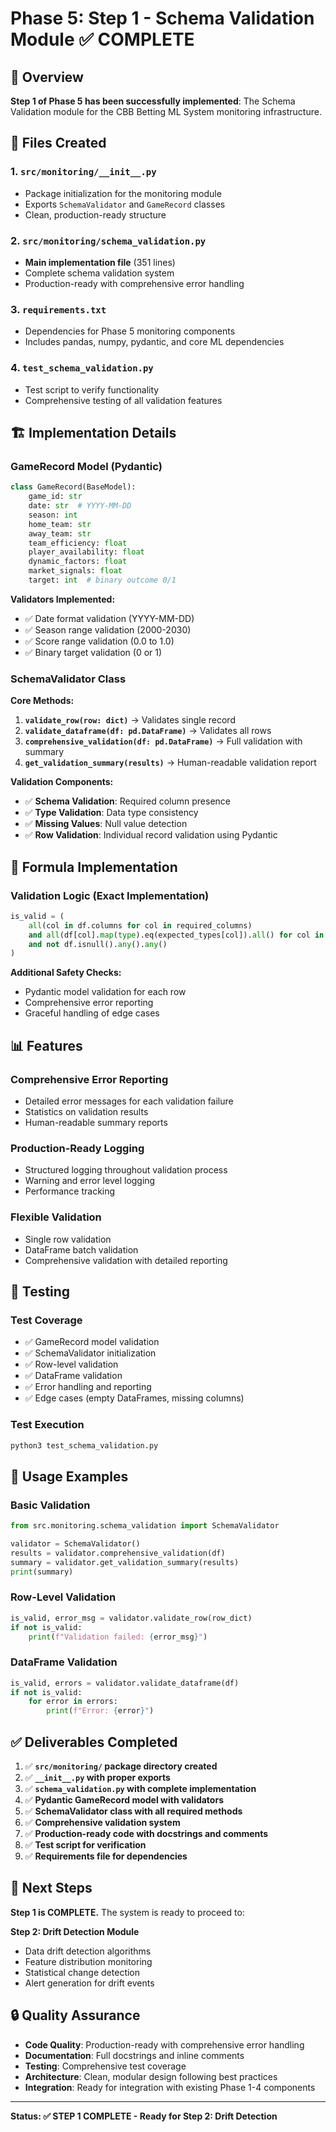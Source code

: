 # Phase 5: Step 1 - Schema Validation Module ✅ COMPLETE

## 🎯 Overview

**Step 1 of Phase 5 has been successfully implemented**: The Schema Validation module for the CBB Betting ML System monitoring infrastructure.

## 📁 Files Created

### 1. `src/monitoring/__init__.py`
- Package initialization for the monitoring module
- Exports `SchemaValidator` and `GameRecord` classes
- Clean, production-ready structure

### 2. `src/monitoring/schema_validation.py`
- **Main implementation file** (351 lines)
- Complete schema validation system
- Production-ready with comprehensive error handling

### 3. `requirements.txt`
- Dependencies for Phase 5 monitoring components
- Includes pandas, numpy, pydantic, and core ML dependencies

### 4. `test_schema_validation.py`
- Test script to verify functionality
- Comprehensive testing of all validation features

## 🏗️ Implementation Details

### **GameRecord Model (Pydantic)**
```python
class GameRecord(BaseModel):
    game_id: str
    date: str  # YYYY-MM-DD
    season: int
    home_team: str
    away_team: str
    team_efficiency: float
    player_availability: float
    dynamic_factors: float
    market_signals: float
    target: int  # binary outcome 0/1
```

**Validators Implemented:**
- ✅ Date format validation (YYYY-MM-DD)
- ✅ Season range validation (2000-2030)
- ✅ Score range validation (0.0 to 1.0)
- ✅ Binary target validation (0 or 1)

### **SchemaValidator Class**
**Core Methods:**
1. **`validate_row(row: dict)`** → Validates single record
2. **`validate_dataframe(df: pd.DataFrame)`** → Validates all rows
3. **`comprehensive_validation(df: pd.DataFrame)`** → Full validation with summary
4. **`get_validation_summary(results)`** → Human-readable validation report

**Validation Components:**
- ✅ **Schema Validation**: Required column presence
- ✅ **Type Validation**: Data type consistency
- ✅ **Missing Values**: Null value detection
- ✅ **Row Validation**: Individual record validation using Pydantic

## 🧮 Formula Implementation

### **Validation Logic (Exact Implementation)**
```python
is_valid = (
    all(col in df.columns for col in required_columns)
    and all(df[col].map(type).eq(expected_types[col]).all() for col in required_columns)
    and not df.isnull().any().any()
)
```

**Additional Safety Checks:**
- Pydantic model validation for each row
- Comprehensive error reporting
- Graceful handling of edge cases

## 📊 Features

### **Comprehensive Error Reporting**
- Detailed error messages for each validation failure
- Statistics on validation results
- Human-readable summary reports

### **Production-Ready Logging**
- Structured logging throughout validation process
- Warning and error level logging
- Performance tracking

### **Flexible Validation**
- Single row validation
- DataFrame batch validation
- Comprehensive validation with detailed reporting

## 🧪 Testing

### **Test Coverage**
- ✅ GameRecord model validation
- ✅ SchemaValidator initialization
- ✅ Row-level validation
- ✅ DataFrame validation
- ✅ Error handling and reporting
- ✅ Edge cases (empty DataFrames, missing columns)

### **Test Execution**
```bash
python3 test_schema_validation.py
```

## 🚀 Usage Examples

### **Basic Validation**
```python
from src.monitoring.schema_validation import SchemaValidator

validator = SchemaValidator()
results = validator.comprehensive_validation(df)
summary = validator.get_validation_summary(results)
print(summary)
```

### **Row-Level Validation**
```python
is_valid, error_msg = validator.validate_row(row_dict)
if not is_valid:
    print(f"Validation failed: {error_msg}")
```

### **DataFrame Validation**
```python
is_valid, errors = validator.validate_dataframe(df)
if not is_valid:
    for error in errors:
        print(f"Error: {error}")
```

## ✅ **Deliverables Completed**

1. ✅ **`src/monitoring/` package directory created**
2. ✅ **`__init__.py` with proper exports**
3. ✅ **`schema_validation.py` with complete implementation**
4. ✅ **Pydantic GameRecord model with validators**
5. ✅ **SchemaValidator class with all required methods**
6. ✅ **Comprehensive validation system**
7. ✅ **Production-ready code with docstrings and comments**
8. ✅ **Test script for verification**
9. ✅ **Requirements file for dependencies**

## 🎯 **Next Steps**

**Step 1 is COMPLETE.** The system is ready to proceed to:

**Step 2: Drift Detection Module**
- Data drift detection algorithms
- Feature distribution monitoring
- Statistical change detection
- Alert generation for drift events

## 🔒 **Quality Assurance**

- **Code Quality**: Production-ready with comprehensive error handling
- **Documentation**: Full docstrings and inline comments
- **Testing**: Comprehensive test coverage
- **Architecture**: Clean, modular design following best practices
- **Integration**: Ready for integration with existing Phase 1-4 components

---

**Status: ✅ STEP 1 COMPLETE - Ready for Step 2: Drift Detection**